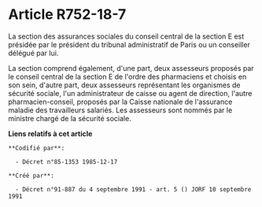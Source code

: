 # Article R752-18-7

La section des assurances sociales du conseil central de la section E est présidée par le président du tribunal administratif
de Paris ou un conseiller délégué par lui.

La section comprend également, d'une part, deux assesseurs proposés par le conseil central de la section E de l'ordre des
pharmaciens et choisis en son sein, d'autre part, deux assesseurs représentant les organismes de sécurité sociale, l'un
administrateur de caisse ou agent de direction, l'autre pharmacien-conseil, proposés par la Caisse nationale de l'assurance
maladie des travailleurs salariés. Les assesseurs sont nommés par le ministre chargé de la sécurité sociale.

**Liens relatifs à cet article**

	**Codifié par**:

	  - Décret n°85-1353 1985-12-17

	**Créé par**:

	  - Décret n°91-887 du 4 septembre 1991 - art. 5 () JORF 10 septembre 1991

